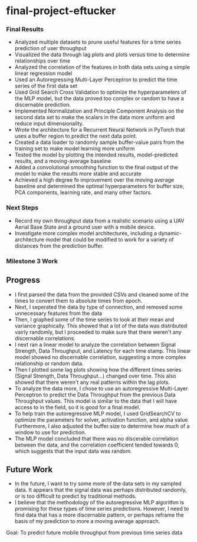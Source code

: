# final-project-eftucker

### Final Results

- Analyzed multiple datasets to prune useful features for a time series prediction of user throughput
- Visualized the data through lag plots and plots versus time to determine relationships over time
- Analyzed the correlation of the features in both data sets using a simple linear regression model
- Used an Autoregressing Multi-Layer Perceptron to predict the time series of the first data set
- Used Grid Search Cross Validation to optimize the hyperparameters of the MLP model, but the data proved too complex or random to have a discernable prediction.
- Implemented Normalization and Principle Component Analysis on the second data set to make the scalars in the data more uniform and reduce input dimensionality.
- Wrote the architecture for a Recurrent Neural Network in PyTorch that uses a buffer region to predict the next data point.
- Created a data loader to randomly sample buffer-value pairs from the training set to make model learning more uniform
- Tested the model by plotting the intended results, model-predicted results, and a moving-average baseline
- Added a convolutional smoothing function to the final output of the model to make the results more stable and accurate
- Achieved a high degree fo improvement over the moving average baseline and determined the optimal hyperparameters for buffer size, PCA components, learning rate, and many other factors.

### Next Steps

- Record my own throughput data from a realistic scenario using a UAV Aerial Base State and a ground user with a mobile device.
- Investigate more complex model architectures, including a dynamic-architecture model that could be modified to work for a variety of distances from the prediction buffer.



### Milestone 3 Work

## Progress
- I first parsed the data from the provided CSVs and cleaned some of the times to convert them to absolute times from epoch.
- Next, I seperated the data by type of connection, and removed some unnecessary features from the data
- Then, I graphed some of the time series to look at their mean and variance graphically. This showed that a lot of the data was distributed vairly randomly, but I proceeded to make sure that there weren't any discernable correlations.
- I next ran a linear model to analyze the correlation between Signal Strength, Data Throughput, and Latency for each time stamp. This linear model showed no discernable correlation, suggesting a more complex relationship or random data.
- Then I plotted some lag plots showing how the different times series (Signal Strength, Data Throughput...) changed over time. This also showed that there weren't any real patterns within the lag plots.
- To analyze the data more, I chose to use an autoregressive Multi-Layer Perceptron to predict the Data Throughput from the previous Data Throughput values. This model is similar to the data that I will have access to in the field, so it is good for a final model.
- To help train the autoregressive MLP model, I used GridSearchCV to optimize the parameters for solver, activation function, and alpha value. Furthermore, I also adjusted the buffer size to determine how much of a window to use for prediction.
- The MLP model concluded that there was no discerable correlation between the data, and the correlation coefficient tended towards 0, which suggests that the input data was random.

## Future Work
- In the future, I want to try some more of the data sets in my sampled data. It appears that the signal data was perhaps distributed randomly, or is too difficult to predict by traditional methods.
- I believe that the methodology of the autoregressive MLP algorithm is promising for these types of time series predictions. However, I need to find data that has a more discernable pattern, or perhaps reframe the basis of my prediction to more a moving average approach.

Goal: To predict future mobile throughput from previous time series data
